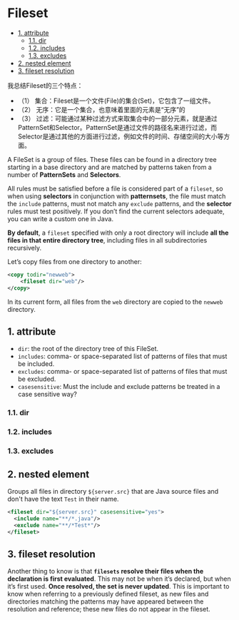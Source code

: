 # Fileset

<!-- TOC -->

- [1. attribute](#1-attribute)
  - [1.1. dir](#11-dir)
  - [1.2. includes](#12-includes)
  - [1.3. excludes](#13-excludes)
- [2. nested element](#2-nested-element)
- [3. fileset resolution](#3-fileset-resolution)

<!-- /TOC -->

我总结Fileset的三个特点：

- （1） 集合：Fileset是一个文件(File)的集合(Set)，它包含了一组文件。
- （2） 无序：它是一个集合，也意味着里面的元素是“无序”的
- （3） 过滤：可能通过某种过滤方式来取集合中的一部分元素，就是通过PatternSet和Selector。PatternSet是通过文件的路径名来进行过滤，而Selector是通过其他的方面进行过滤，例如文件的时间、存储空间的大小等方面。

A FileSet is a group of files. These files can be found in a directory tree starting in a base directory and are matched by patterns taken from a number of **PatternSets** and **Selectors**.

All rules must be satisfied before a file is considered part of a `fileset`, so when using **selectors** in conjunction with **patternsets**, the file must match the `include` patterns, must not match any `exclude` patterns, and the **selector** rules must test positively. If you don’t find the current selectors adequate, you can write a custom one in Java.

**By default**, a `fileset` specified with only a root directory will include **all the files in that entire directory tree**, including files in all subdirectories recursively.

Let’s copy files from one directory to another:

```xml
<copy todir="newweb">
    <fileset dir="web"/>
</copy>
```

In its current form, all files from the `web` directory are copied to the `newweb` directory.

## 1. attribute

- `dir`: the root of the directory tree of this FileSet.
- `includes`: comma- or space-separated list of patterns of files that must be included.
- `excludes`: comma- or space-separated list of patterns of files that must be excluded.
- `casesensitive`: Must the include and exclude patterns be treated in a case sensitive way?

### 1.1. dir

### 1.2. includes

### 1.3. excludes

## 2. nested element

Groups all files in directory `${server.src}` that are Java source files and don't have the text `Test` in their name.

```xml
<fileset dir="${server.src}" casesensitive="yes">
  <include name="**/*.java"/>
  <exclude name="**/*Test*"/>
</fileset>
```

## 3. fileset resolution

Another thing to know is that **`filesets` resolve their files when the declaration is first evaluated**. This may not be when it’s declared, but when it’s first used. **Once resolved, the set is never updated**. This is important to know when referring to a previously defined fileset, as new files and directories matching the patterns may have appeared between the resolution and reference; these new files do not appear in the fileset.
